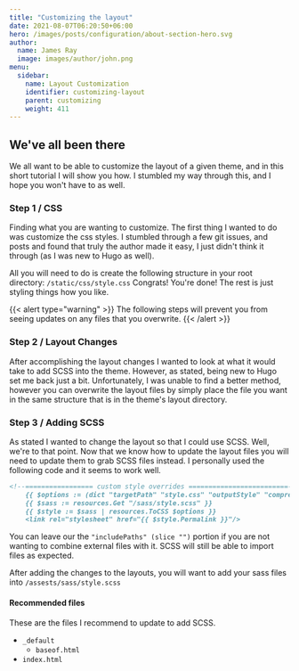 ```yaml
---
title: "Customizing the layout"
date: 2021-08-07T06:20:50+06:00
hero: /images/posts/configuration/about-section-hero.svg
author:
  name: James Ray
  image: images/author/john.png
menu:
  sidebar:
    name: Layout Customization
    identifier: customizing-layout
    parent: customizing
    weight: 411
---
```


## We've all been there
We all want to be able to customize the layout of a given theme, and in this short tutorial I will show you how. I stumbled my way through this, and I hope you won't have to as well.

### Step 1 / CSS
Finding what you are wanting to customize. The first thing I wanted to do was customize the css styles. I stumbled through a few git issues, and posts and found that truly the author made it easy, I just didn't think it through (as I was new to Hugo as well).

All you will need to do is create the following structure in your root directory: `/static/css/style.css` Congrats! You're done! The rest is just styling things how you like.

{{< alert type="warning" >}}
The following steps will prevent you from seeing updates on any files that you overwrite.
{{< /alert >}}

### Step 2 / Layout Changes
After accomplishing the layout changes I wanted to look at what it would take to add SCSS into the theme. However, as stated, being new to Hugo set me back just a bit. Unfortunately, I was unable to find a better method, however you can overwrite the layout files by simply place the file you want in the same structure that is in the theme's layout directory.

### Step 3 / Adding SCSS
As stated I wanted to change the layout so that I could use SCSS. Well, we're to that point. Now that we know how to update the layout files you will need to update them to grab SCSS files instead. I personally used the following code and it seems to work well.
```markdown
<!--================= custom style overrides =========================-->
    {{ $options := (dict "targetPath" "style.css" "outputStyle" "compressed" "enableSourceMap" true "includePaths" (slice "")) }}
    {{ $sass := resources.Get "/sass/style.scss" }}
    {{ $style := $sass | resources.ToCSS $options }}
    <link rel="stylesheet" href="{{ $style.Permalink }}"/>
```
You can leave our the `"includePaths" (slice "")` portion if you are not wanting to combine external files with it. SCSS will still be able to import files as expected.

After adding the changes to the layouts, you will want to add your sass files into `/assests/sass/style.scss`

#### Recommended files
These are the files I recommend to update to add SCSS.
- `_default`
  - `baseof.html`
- `index.html`
